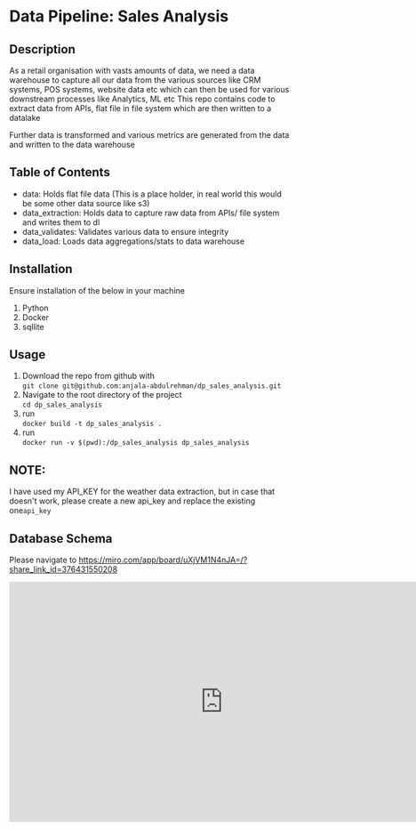# Data Pipeline: Sales Analysis


## Description
As a retail organisation with vasts amounts of data, we need a data warehouse to capture all our data from the various sources like CRM systems, POS systems, website data etc which can then be used for various downstream processes like Analytics, ML etc
This repo contains code to extract data from APIs, flat file in file system which are then written to a datalake

Further data is transformed and various metrics are generated from the data and written to the data warehouse 


## Table of Contents
* data: Holds flat file data (This is a place holder, in real world this would be some other data source like s3)
* data_extraction: Holds data to capture raw data from APIs/ file system and writes them to dl
* data_validates: Validates various data to ensure integrity
* data_load: Loads data aggregations/stats to data warehouse


## Installation
Ensure installation of the below in your machine
1. Python
2. Docker
3. sqllite

## Usage


1. Download the repo from github with <br> ``git clone git@github.com:anjala-abdulrehman/dp_sales_analysis.git``
2. Navigate to the root directory of the project <br> ``cd dp_sales_analysis`` 
3. run <br> ``docker build -t dp_sales_analysis .``
4. run <br> ``docker run -v $(pwd):/dp_sales_analysis dp_sales_analysis``

## NOTE:

I have used my API_KEY for the weather data extraction, but in case that doesn't work, please create a new api_key and replace the existing one`api_key` 

## Database Schema

Please navigate to https://miro.com/app/board/uXjVM1N4nJA=/?share_link_id=376431550208


<iframe width="768" height="432" src="https://miro.com/app/live-embed/uXjVM1N4nJA=/?moveToViewport=-1319,838,4704,2704&embedId=288440545635" frameborder="0" scrolling="no" allow="fullscreen; clipboard-read; clipboard-write" allowfullscreen></iframe>
